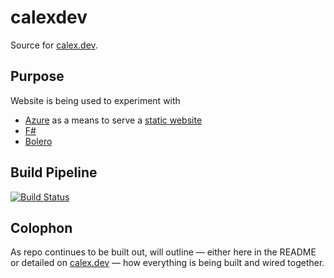 # calexdev



Source for [calex.dev](https://calex.dev).


## Purpose

Website is being used to experiment with
- [Azure](https://azure.microsoft.com/) as a means to serve a [static website](https://docs.microsoft.com/en-us/azure/storage/blobs/storage-blob-static-website)
- [F#](https://fsharp.org)
- [Bolero](https://fsbolero.io)

## Build Pipeline

[![Build Status](https://dev.azure.com/curtisalexander/calex.dev/_apis/build/status/curtisalexander.calexdev?branchName=master)](https://dev.azure.com/curtisalexander/calex.dev/_build/latest?definitionId=3&branchName=master)

## Colophon

As repo continues to be built out, will outline &mdash; either here in the README or detailed on [calex.dev](https://calex.dev) &mdash; how everything is being built and wired together.
